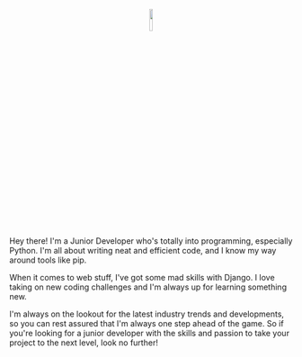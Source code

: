 <p align="center">
<img src="https://user-images.githubusercontent.com/118658753/216383080-d50054b3-f898-4459-9d43-ddf4b9cdac92.png" width=10% height=10%>
</p>

Hey there! I'm a Junior Developer who's totally into programming, especially Python. I'm all about writing neat and efficient code, and I know my way around tools like pip.

When it comes to web stuff, I've got some mad skills with Django. I love taking on new coding challenges and I'm always up for learning something new.

<p align="center">
</p>

I'm always on the lookout for the latest industry trends and developments, so you can rest assured that I'm always one step ahead of the game. So if you're looking for a junior developer with the skills and passion to take your project to the next level, look no further!
